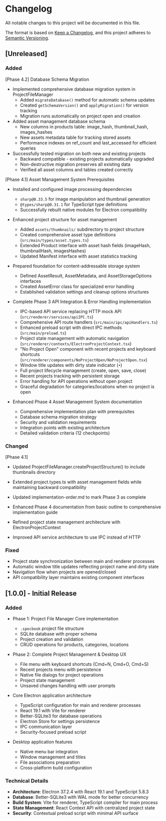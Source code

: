 # Changelog

All notable changes to this project will be documented in this file.

The format is based on [Keep a Changelog](https://keepachangelog.com/en/1.1.0/),
and this project adheres to [Semantic Versioning](https://semver.org/spec/v2.0.0.html).

## [Unreleased]

### Added

[Phase 4.2] Database Schema Migration
- Implemented comprehensive database migration system in ProjectFileManager
  - Added `migrateDatabase()` method for automatic schema updates
  - Created `getSchemaVersion()` and `applyMigration()` for version tracking
  - Migration runs automatically on project open and creation
- Added asset management database schema
  - New columns in products table: image_hash, thumbnail_hash, images_hashes
  - New assets metadata table for tracking stored assets
  - Performance indexes on ref_count and last_accessed for efficient queries
- Successfully tested migration on both new and existing projects
  - Backward compatible - existing projects automatically upgraded
  - Non-destructive migration preserves all existing data
  - Verified all asset columns and tables created correctly

[Phase 4.1] Asset Management System Prerequisites
- Installed and configured image processing dependencies
  - `sharp@0.33.5` for image manipulation and thumbnail generation
  - `@types/sharp@0.31.1` for TypeScript type definitions
  - Successfully rebuilt native modules for Electron compatibility
- Enhanced project structure for asset management
  - Added `assets/thumbnails/` subdirectory to project structure
  - Created comprehensive asset type definitions (`src/main/types/asset.types.ts`)
  - Extended Product interface with asset hash fields (imageHash, thumbnailHash, imagesHashes)
  - Updated Manifest interface with asset statistics tracking
- Prepared foundation for content-addressable storage system
  - Defined AssetResult, AssetMetadata, and AssetStorageOptions interfaces
  - Created AssetError class for specialized error handling
  - Established validation settings and cleanup options structures

- Complete Phase 3 API Integration & Error Handling implementation
  - IPC-based API service replacing HTTP mock API (`src/renderer/services/apiIPC.ts`)
  - Comprehensive API route handlers (`src/main/ipc/apiHandlers.ts`)
  - Enhanced preload script with direct IPC methods (`src/main/preload.ts`)
  - Project state management with automatic navigation (`src/renderer/contexts/ElectronProjectContext.tsx`)
  - "No Project Open" component with recent projects and keyboard shortcuts (`src/renderer/components/NoProjectOpen/NoProjectOpen.tsx`)
  - Window title updates with dirty state indicator (`•`)
  - Full project lifecycle management (create, open, save, close)
  - Recent projects tracking with persistent storage
  - Error handling for API operations without open project
  - Graceful degradation for categories/locations when no project is open

- Enhanced Phase 4 Asset Management System documentation
  - Comprehensive implementation plan with prerequisites
  - Database schema migration strategy
  - Security and validation requirements
  - Integration points with existing architecture
  - Detailed validation criteria (12 checkpoints)

### Changed

[Phase 4.1]
- Updated ProjectFileManager.createProjectStructure() to include thumbnails directory
- Extended project.types.ts with asset management fields while maintaining backward compatibility

- Updated implementation-order.md to mark Phase 3 as complete
- Enhanced Phase 4 documentation from basic outline to comprehensive implementation guide
- Refined project state management architecture with ElectronProjectContext
- Improved API service architecture to use IPC instead of HTTP

### Fixed
- Project state synchronization between main and renderer processes
- Automatic window title updates reflecting project name and dirty state
- Navigation flow when projects are opened/closed
- API compatibility layer maintains existing component interfaces

## [1.0.0] - Initial Release

### Added
- Phase 1: Project File Manager Core implementation
  - `.specbook` project file structure
  - SQLite database with proper schema
  - Project creation and validation
  - CRUD operations for products, categories, locations
  
- Phase 2: Complete Project Management & Desktop UX
  - File menu with keyboard shortcuts (Cmd+N, Cmd+O, Cmd+S)
  - Recent projects menu with persistence
  - Native file dialogs for project operations
  - Project state management
  - Unsaved changes handling with user prompts
  
- Core Electron application architecture
  - TypeScript configuration for main and renderer processes
  - React 19.1 with Vite for renderer
  - Better-SQLite3 for database operations
  - Electron Store for settings persistence
  - IPC communication layer
  - Security-focused preload script

- Desktop application features
  - Native menu bar integration
  - Window management and titles
  - File associations preparation
  - Cross-platform build configuration

### Technical Details
- **Architecture**: Electron 37.2.4 with React 19.1 and TypeScript 5.8.3
- **Database**: Better-SQLite3 with WAL mode for better concurrency
- **Build System**: Vite for renderer, TypeScript compiler for main process
- **State Management**: React Context API with centralized project state
- **Security**: Contextual preload script with minimal API surface